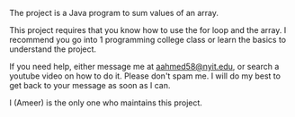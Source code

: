 The project is a Java program to sum values of an array.

This project requires that you know how to use the for loop and the array. I recommend you go into 1 programming college class or learn the basics to understand the project.

If you need help, either message me at aahmed58@nyit.edu, or search a youtube video on how to do it. Please don't spam me. I will do my best to get back to your message as soon as I can.

I (Ameer) is the only one who maintains this project.
